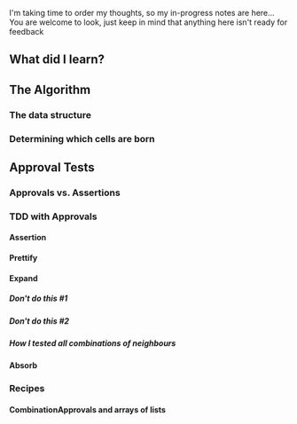 I'm taking time to order my thoughts, so my in-progress notes are here... You are welcome to look, just keep in mind that anything here isn't ready for feedback


## What did I learn?
## The Algorithm
### The data structure
### Determining which cells are born

## Approval Tests
### Approvals vs. Assertions
### TDD with Approvals
#### Assertion
#### Prettify
#### Expand
##### Don't do this #1
##### Don't do this #2
##### How I tested all combinations of neighbours
#### Absorb
### Recipes
#### CombinationApprovals and arrays of lists
